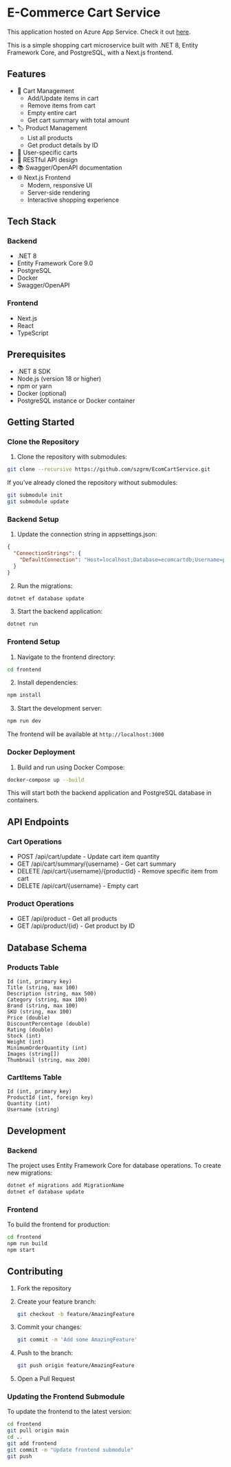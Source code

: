 # E-Commerce Cart Service

This application hosted on Azure App Service. Check it out [here](https://ecomcartservice-gqhxgngjdkedghd3.germanywestcentral-01.azurewebsites.net/swagger/index.html).

This is a simple shopping cart microservice built with .NET 8, Entity Framework Core, and PostgreSQL, with a Next.js frontend.

## Features

- 🛒 Cart Management
  - Add/Update items in cart
  - Remove items from cart
  - Empty entire cart
  - Get cart summary with total amount
- 🏷️ Product Management
  - List all products
  - Get product details by ID
- 🔐 User-specific carts
- 🎯 RESTful API design
- 📚 Swagger/OpenAPI documentation
- 🌐 Next.js Frontend
  - Modern, responsive UI
  - Server-side rendering
  - Interactive shopping experience

## Tech Stack

### Backend
- .NET 8
- Entity Framework Core 9.0
- PostgreSQL
- Docker
- Swagger/OpenAPI

### Frontend
- Next.js
- React
- TypeScript

## Prerequisites

- .NET 8 SDK
- Node.js (version 18 or higher)
- npm or yarn
- Docker (optional)
- PostgreSQL instance or Docker container

## Getting Started

### Clone the Repository

1. Clone the repository with submodules:
```bash
git clone --recursive https://github.com/szgrm/EcomCartService.git
```

If you've already cloned the repository without submodules:
```bash
git submodule init
git submodule update
```

### Backend Setup

1. Update the connection string in appsettings.json:
```json
{
  "ConnectionStrings": {
    "DefaultConnection": "Host=localhost;Database=ecomcartdb;Username=postgres;Password=postgres"
  }
}
```

2. Run the migrations:
```bash
dotnet ef database update
```

3. Start the backend application:
```bash
dotnet run
```

### Frontend Setup

1. Navigate to the frontend directory:
```bash
cd frontend
```

2. Install dependencies:
```bash
npm install
```

3. Start the development server:
```bash
npm run dev
```

The frontend will be available at `http://localhost:3000`

### Docker Deployment

1. Build and run using Docker Compose:
```bash
docker-compose up --build
```
This will start both the backend application and PostgreSQL database in containers.

## API Endpoints

### Cart Operations

- POST /api/cart/update - Update cart item quantity
- GET /api/cart/summary/{username} - Get cart summary
- DELETE /api/cart/{username}/{productId} - Remove specific item from cart
- DELETE /api/cart/{username} - Empty cart

### Product Operations

- GET /api/product - Get all products
- GET /api/product/{id} - Get product by ID

## Database Schema

### Products Table
```
Id (int, primary key)
Title (string, max 100)
Description (string, max 500)
Category (string, max 100)
Brand (string, max 100)
SKU (string, max 100)
Price (double)
DiscountPercentage (double)
Rating (double)
Stock (int)
Weight (int)
MinimumOrderQuantity (int)
Images (string[])
Thumbnail (string, max 200)
```

### CartItems Table
```
Id (int, primary key)
ProductId (int, foreign key)
Quantity (int)
Username (string)
```

## Development

### Backend
The project uses Entity Framework Core for database operations. To create new migrations:

```bash
dotnet ef migrations add MigrationName
dotnet ef database update
```

### Frontend
To build the frontend for production:
```bash
cd frontend
npm run build
npm start
```

## Contributing

1. Fork the repository
2. Create your feature branch:
    ```bash
    git checkout -b feature/AmazingFeature
    ```

3. Commit your changes:
    ```bash
    git commit -m 'Add some AmazingFeature'
    ```

4. Push to the branch:
    ```bash
    git push origin feature/AmazingFeature
    ```

5. Open a Pull Request

### Updating the Frontend Submodule

To update the frontend to the latest version:
```bash
cd frontend
git pull origin main
cd ..
git add frontend
git commit -m "Update frontend submodule"
git push
```